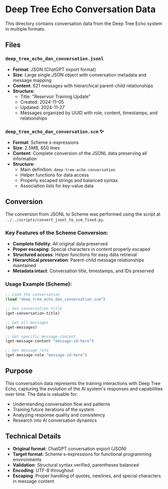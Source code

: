 # Deep Tree Echo Conversation Data

This directory contains conversation data from the Deep Tree Echo system in multiple formats.

## Files

### `deep_tree_echo_dan_conversation.jsonl`
- **Format**: JSON (ChatGPT export format)
- **Size**: Large single JSON object with conversation metadata and message mapping
- **Content**: 621 messages with hierarchical parent-child relationships
- **Structure**: 
  - Title: "Reservoir Training Update"
  - Created: 2024-11-05
  - Updated: 2024-11-27
  - Messages organized by UUID with role, content, timestamps, and relationships

### `deep_tree_echo_dan_conversation.scm` ✨
- **Format**: Scheme s-expressions
- **Size**: 2.5MB, 650 lines
- **Content**: Complete conversion of the JSONL data preserving all information
- **Structure**: 
  - Main definition: `deep-tree-echo-conversation`
  - Helper functions for data access
  - Properly escaped strings and balanced syntax
  - Association lists for key-value data

## Conversion

The conversion from JSONL to Scheme was performed using the script at `../../scripts/convert_jsonl_to_scm_fixed.py`.

### Key Features of the Scheme Conversion:
- **Complete fidelity**: All original data preserved
- **Proper escaping**: Special characters in content properly escaped
- **Structured access**: Helper functions for easy data retrieval
- **Hierarchical preservation**: Parent-child message relationships maintained
- **Metadata intact**: Conversation title, timestamps, and IDs preserved

### Usage Example (Scheme):
```scheme
;; Load the conversation
(load "deep_tree_echo_dan_conversation.scm")

;; Get conversation title
(get-conversation-title)

;; Get all messages
(get-messages)

;; Get specific message content
(get-message-content "message-id-here")

;; Get message role
(get-message-role "message-id-here")
```

## Purpose

This conversation data represents the training interactions with Deep Tree Echo, capturing the evolution of the AI system's responses and capabilities over time. The data is valuable for:

- Understanding conversation flow and patterns
- Training future iterations of the system
- Analyzing response quality and consistency
- Research into AI conversation dynamics

## Technical Details

- **Original format**: ChatGPT conversation export (JSON)
- **Target format**: Scheme s-expressions for functional programming environments
- **Validation**: Structural syntax verified, parentheses balanced
- **Encoding**: UTF-8 throughout
- **Escaping**: Proper handling of quotes, newlines, and special characters in message content